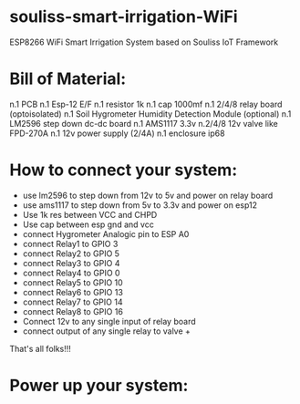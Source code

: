 # souliss-smart-irrigation-WiFi
ESP8266 WiFi Smart Irrigation System based on Souliss IoT Framework

# Bill of Material:

n.1 PCB
n.1 Esp-12 E/F 
n.1 resistor 1k 
n.1 cap 1000mf 
n.1 2/4/8 relay board (optoisolated) 
n.1 Soil Hygrometer Humidity Detection Module (optional)
n.1 LM2596 step down dc-dc board
n.1 AMS1117 3.3v
n.2/4/8 12v valve like FPD-270A
n.1 12v power supply (2/4A)
n.1 enclosure ip68

# How to connect your system:

- use lm2596 to step down from 12v to 5v and power on relay board
- use ams1117 to step down from 5v to 3.3v and power on esp12
- Use 1k res between VCC and CHPD
- Use cap between esp gnd and vcc
- connect Hygrometer Analogic pin to ESP A0
- connect Relay1 to GPIO 3
- connect Relay2 to GPIO 5
- connect Relay3 to GPIO 4
- connect Relay4 to GPIO 0
- connect Relay5 to GPIO 10
- connect Relay6 to GPIO 13
- connect Relay7 to GPIO 14
- connect Relay8 to GPIO 16
- Connect 12v to any single input of relay board 
- connect output of any single relay to valve +

That's all folks!!!

# Power up your system:
